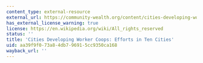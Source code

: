 ```yaml
---
content_type: external-resource
external_url: https://community-wealth.org/content/cities-developing-worker-coops-efforts-ten-cities
has_external_license_warning: true
license: https://en.wikipedia.org/wiki/All_rights_reserved
status: ''
title: 'Cities Developing Worker Coops: Efforts in Ten Cities'
uid: aa39f9f0-73a8-4db7-9691-5cc9350ca168
wayback_url: ''
---
```

